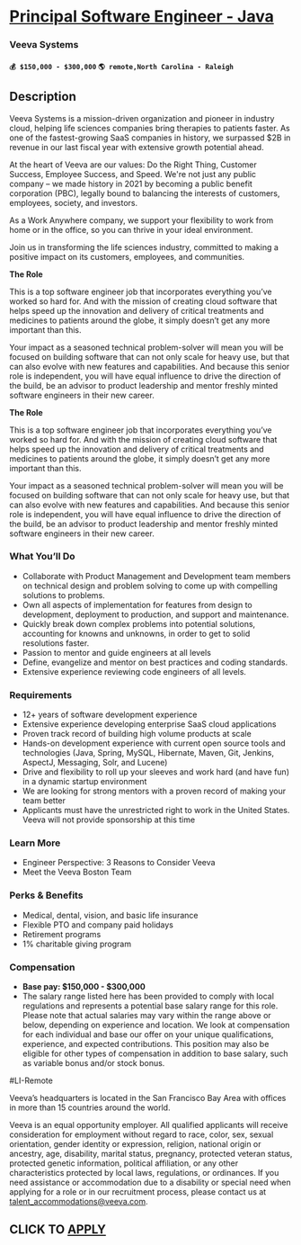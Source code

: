 # [Principal Software Engineer - Java](https://www.remotewlb.com/apply/principal-software-engineer-java-133047)  
### Veeva Systems  
#### `💰 $150,000 - $300,000` `🌎 remote,North Carolina - Raleigh`  

## Description

Veeva Systems is a mission-driven organization and pioneer in industry cloud, helping life sciences companies bring therapies to patients faster. As one of the fastest-growing SaaS companies in history, we surpassed $2B in revenue in our last fiscal year with extensive growth potential ahead.

  

At the heart of Veeva are our values: Do the Right Thing, Customer Success, Employee Success, and Speed. We're not just any public company – we made history in 2021 by becoming a public benefit corporation (PBC), legally bound to balancing the interests of customers, employees, society, and investors.

  

As a Work Anywhere company, we support your flexibility to work from home or in the office, so you can thrive in your ideal environment.

  

Join us in transforming the life sciences industry, committed to making a positive impact on its customers, employees, and communities.

  

 **The Role**

  

This is a top software engineer job that incorporates everything you’ve worked so hard for. And with the mission of creating cloud software that helps speed up the innovation and delivery of critical treatments and medicines to patients around the globe, it simply doesn’t get any more important than this.

  

Your impact as a seasoned technical problem-solver will mean you will be focused on building software that can not only scale for heavy use, but that can also evolve with new features and capabilities. And because this senior role is independent, you will have equal influence to drive the direction of the build, be an advisor to product leadership and mentor freshly minted software engineers in their new career.

  

**The Role**

  

This is a top software engineer job that incorporates everything you’ve worked so hard for. And with the mission of creating cloud software that helps speed up the innovation and delivery of critical treatments and medicines to patients around the globe, it simply doesn’t get any more important than this.

  

Your impact as a seasoned technical problem-solver will mean you will be focused on building software that can not only scale for heavy use, but that can also evolve with new features and capabilities. And because this senior role is independent, you will have equal influence to drive the direction of the build, be an advisor to product leadership and mentor freshly minted software engineers in their new career.

  

### What You’ll Do

* Collaborate with Product Management and Development team members on technical design and problem solving to come up with compelling solutions to problems.
* Own all aspects of implementation for features from design to development, deployment to production, and support and maintenance.
* Quickly break down complex problems into potential solutions, accounting for knowns and unknowns, in order to get to solid resolutions faster.
* Passion to mentor and guide engineers at all levels
* Define, evangelize and mentor on best practices and coding standards.
* Extensive experience reviewing code engineers of all levels. 

  

### Requirements

* 12+ years of software development experience
* Extensive experience developing enterprise SaaS cloud applications
* Proven track record of building high volume products at scale
* Hands-on development experience with current open source tools and technologies (Java, Spring, MySQL, Hibernate, Maven, Git, Jenkins, AspectJ, Messaging, Solr, and Lucene)
* Drive and flexibility to roll up your sleeves and work hard (and have fun) in a dynamic startup environment
* We are looking for strong mentors with a proven record of making your team better
* Applicants must have the unrestricted right to work in the United States. Veeva will not provide sponsorship at this time

  

### Learn More

* Engineer Perspective: 3 Reasons to Consider Veeva
* Meet the Veeva Boston Team

  

### Perks & Benefits

* Medical, dental, vision, and basic life insurance
* Flexible PTO and company paid holidays
* Retirement programs
* 1% charitable giving program

  

### Compensation

*  **Base pay: $150,000 - $300,000**
* The salary range listed here has been provided to comply with local regulations and represents a potential base salary range for this role. Please note that actual salaries may vary within the range above or below, depending on experience and location. We look at compensation for each individual and base our offer on your unique qualifications, experience, and expected contributions. This position may also be eligible for other types of compensation in addition to base salary, such as variable bonus and/or stock bonus. 

  

#LI-Remote

  

Veeva’s headquarters is located in the San Francisco Bay Area with offices in more than 15 countries around the world.

  

Veeva is an equal opportunity employer. All qualified applicants will receive consideration for employment without regard to race, color, sex, sexual orientation, gender identity or expression, religion, national origin or ancestry, age, disability, marital status, pregnancy, protected veteran status, protected genetic information, political affiliation, or any other characteristics protected by local laws, regulations, or ordinances. If you need assistance or accommodation due to a disability or special need when applying for a role or in our recruitment process, please contact us at talent_accommodations@veeva.com.

  
## CLICK TO [APPLY](https://www.remotewlb.com/apply/principal-software-engineer-java-133047)

